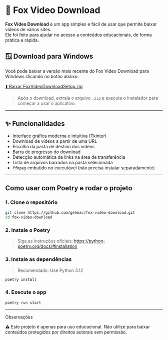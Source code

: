 # 🦊 Fox Video Download

**Fox Video Download** é um app simples e fácil de usar que permite baixar vídeos de vários sites.  
Ele foi feito para ajudar no acesso a conteúdos educacionais, de forma prática e rápida.

## 🪟 Download para Windows

Você pode baixar a versão mais recente do Fox Video Download para Windows clicando no botão abaixo:

[⬇️ Baixar FoxVideoDownloadSetup.zip](https://github.com/gehmac/fox-video-download/releases/download/NEW/FoxVideoDownloadSetup.zip)

> Após o download, extraia o arquivo `.zip` e execute o instalador para começar a usar o aplicativo.

---

## ✨ Funcionalidades

- Interface gráfica moderna e intuitiva (Tkinter)
- Download de vídeos a partir de uma URL
- Escolha da pasta de destino dos vídeos
- Barra de progresso do download
- Detecção automática de links na área de transferência
- Lista de arquivos baixados na pasta selecionada
- `ffmpeg` embutido no executável (não precisa instalar separadamente)

---
## Como usar com Poetry e rodar o projeto

### 1. Clone o repositório

```bash
git clone https://github.com/gehmac/fox-video-download.git
cd fox-video-download
```

### 2. Instale o Poetry

> Siga as instruções oficiais: https://python-poetry.org/docs/#installation

### 3. Instale as dependências

> Recomendado: Use Python 3.12

```bash
poetry install
```

### 4. Execute o app

```bash
poetry run start
```


----
Observações

⚠️ Este projeto é apenas para uso educacional. Não utilize para baixar conteúdos protegidos por direitos autorais sem permissão. 
